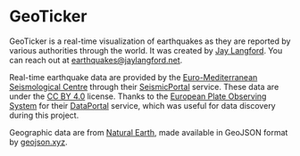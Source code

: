# GeoTicker

GeoTicker is a real-time visualization of earthquakes as they are reported by various authorities through the world. It was created by <a href="https://jaylangford.net">Jay Langford</a>. You can reach out at earthquakes@jaylangford.net.

Real-time earthquake data are provided by the <a href="https://www.emsc-csem.org/">Euro-Mediterranean Seismological Centre</a> through their <a href="https://www.seismicportal.eu/">SeismicPortal</a> service. These data are under the <a href="https://creativecommons.org/licenses/by/4.0/">CC BY 4.0</a> license. Thanks to the <a href="https://www.epos-eu.org/">European Plate Observing System</a> for their <a href="https://www.epos-eu.org/dataportal">DataPortal</a> service, which was useful for data discovery during this project.

Geographic data are from <a href="https://www.naturalearthdata.com/">Natural Earth</a>, made available in GeoJSON format by <a href="https://geojson.xyz/">geojson.xyz</a>.

